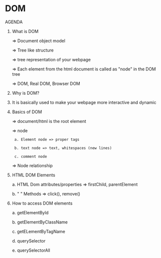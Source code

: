# DOM


AGENDA

1. What is DOM


    => Document object model
    
    => Tree like structure
    
    => tree representation of your webpage
    
    => Each element from the html document is called as "node" in the DOM tree
   

    => DOM, Real DOM, Browser DOM
    



2. Why is DOM?
3. 
    It is basically used to make your webpage more interactive and dynamic

3. Basics of DOM

    => document/html is the root element
    
    => node
    
        a. Element node => proper tags
        
        b. text node => text, whitespaces (new lines)
        
        c. comment node
        
        
    => Node relationship



4. HTML DOM Elements


    a. HTML Dom attributes/properties => firstChild, parentElement
   
    b. "   "  Methods => click(), remove()


5. How to access DOM elements


    a. getElementById
    
    b. getElementByClassName
    
    c. getELementByTagName
    
    d. querySelector
    
    e. querySelectorAll
